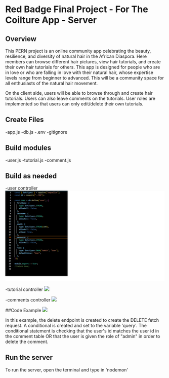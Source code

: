 # Red Badge Final Project - For The Coilture App - Server

## Overview

This PERN project is an online community app celebrating the beauty, resilience, and diversity of natural hair in the African Diaspora. Here members can browse different hair pictures, view hair tutorials, and create their own hair tutorials for others. This app is designed for people who are in love or who are falling in love with their natural hair, whose expertise levels range from beginner to advanced. This will be a community space for all enthusiasts of the natural hair movement.

On the client side, users will be able to browse through and create hair tutorials. Users can also leave comments on the tutorials. User roles are implemented so that users can only edit/delete their own tutorials.

## Create Files

-app.js
-db.js
-.env
-gitignore

## Build modules

-user.js
-tutorial.js
-comment.js

## Build as needed

-user controller
![](images/userModel.png)

-tutorial controller
![](tutorialController.png)

-comments controller
![](commentsController.png)

##Code Example
![](serverCodeExample.png)

In this example, the delete endpoint is created to create the DELETE fetch request. A conditional is created and set to the variable 'query'. The conditional statement is checking that the user's id matches the user id in the comment table OR that the user is given the role of "admin" in order to delete the comment.

## Run the server

To run the server, open the terminal and type in 'nodemon'
